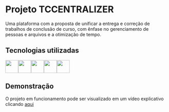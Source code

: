 # Projeto TCCENTRALIZER

Uma plataforma com a proposta de unificar a entrega e correção de trabalhos de conclusão de curso, com ênfase no gerenciamento de pessoas e arquivos e a otimização de tempo.

## Tecnologias utilizadas
<div style="display: flex;">
          <img loading="lazy" src="https://cdn.jsdelivr.net/gh/devicons/devicon@latest/icons/html5/html5-original.svg" width="40" height="40"/>
          <img loading="lazy" src="https://cdn.jsdelivr.net/gh/devicons/devicon@latest/icons/css3/css3-original.svg" width="40" height="40"/>
          <img loading="lazy" src="https://cdn.jsdelivr.net/gh/devicons/devicon@latest/icons/bootstrap/bootstrap-original.svg" width="40" height="40"/>
          <img loading="lazy" src="https://cdn.jsdelivr.net/gh/devicons/devicon@latest/icons/php/php-original.svg" width="40" height="40"/>
          <img loading="lazy" src="https://cdn.jsdelivr.net/gh/devicons/devicon@latest/icons/javascript/javascript-original.svg" width="40" height="40"/>
</div>
          
## Demonstração

O projeto em funcionamento pode ser visualizado em um vídeo explicativo clicando <a href="https://www.youtube.com/watch?v=UdkGxY6o5N8" target="_blank">aqui</a>
